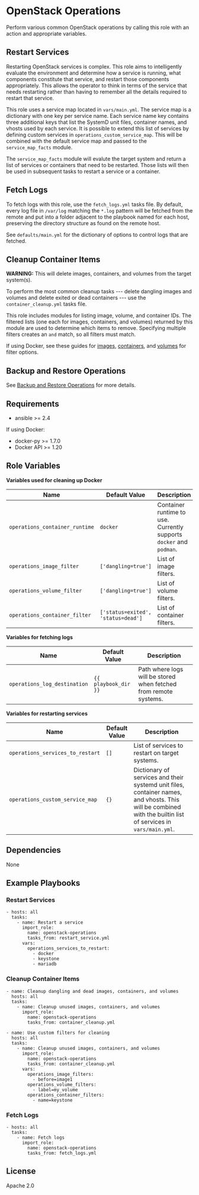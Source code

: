 # OpenStack Operations #


Perform various common OpenStack operations by calling this role with an action and appropriate variables.

## Restart Services ##

Restarting OpenStack services is complex. This role aims to intelligently evaluate the environment and determine how a service is running, what components constitute that service, and restart those components appropriately. This allows the operator to think in terms of the service that needs restarting rather than having to remember all the details required to restart that service.

This role uses a service map located in `vars/main.yml`. The service map is a dictionary with one key per service name. Each service name key contains three additional keys that list the SystemD unit files, container names, and vhosts used by each service. It is possible to extend this list of services by defining custom services in `operations_custom_service_map`. This will be combined with the default service map and passed to the `service_map_facts` module.

The `service_map_facts` module will evalute the target system and return a list of services or containers that need to be restarted. Those lists will then be used in subsequent tasks to restart a service or a container.

## Fetch Logs ##

To fetch logs with this role, use the `fetch_logs.yml` tasks file. By default, every log file in `/var/log` matching the `*.log` pattern will be fetched from the remote and put into a folder adjacent to the playbook named for each host, preserving the directory structure as found on the remote host.

See `defaults/main.yml` for the dictionary of options to control logs that are fetched.

## Cleanup Container Items ##

**WARNING:** This will delete images, containers, and volumes from the target system(s).

To perform the most common cleanup tasks --- delete dangling images and volumes and delete exited or dead containers --- use the `container_cleanup.yml` tasks file.

This role includes modules for listing image, volume, and container IDs. The filtered lists (one each for images, containers, and volumes) returned by this module are used to determine which items to remove. Specifying multiple filters creates an `and` match, so all filters must match.

If using Docker, see these guides for [images](https://docs.docker.com/engine/reference/commandline/images/#filtering), [containers](https://docs.docker.com/engine/reference/commandline/ps/#filtering), and [volumes](https://docs.docker.com/engine/reference/commandline/volume_ls/#filtering) for filter options.

## Backup and Restore Operations ##

See [Backup and Restore Operations](README-backup-ops.md) for more details.

## Requirements ##

  - ansible >= 2.4

If using Docker:

  - docker-py >= 1.7.0
  - Docker API >= 1.20

## Role Variables ##


**Variables used for cleaning up Docker**

| Name              | Default Value       | Description          |
|-------------------|---------------------|----------------------|
| `operations_container_runtime` | `docker` | Container runtime to use. Currently supports `docker` and `podman`. |
| `operations_image_filter` | `['dangling=true']` | List of image filters. |
| `operations_volume_filter` | `['dangling=true']` | List of volume filters. |
| `operations_container_filter` | `['status=exited', 'status=dead']` | List of container filters. |

**Variables for fetching logs**

| Name              | Default Value       | Description          |
|-------------------|---------------------|----------------------|
| `operations_log_destination` | `{{ playbook_dir }}` | Path where logs will be stored when fetched from remote systems. |


**Variables for restarting services**

| Name              | Default Value       | Description          |
|-------------------|---------------------|----------------------|
| `operations_services_to_restart` | `[]` | List of services to restart on target systems. |
| `operations_custom_service_map` | `{}` | Dictionary of services and their systemd unit files, container names, and vhosts. This will be combined with the builtin list of services in `vars/main.yml`. |


## Dependencies ##

None

## Example Playbooks ##


### Restart Services ###

    - hosts: all
      tasks:
        - name: Restart a service
          import_role:
            name: openstack-operations
            tasks_from: restart_service.yml
          vars:
            operations_services_to_restart:
              - docker
              - keystone
              - mariadb


### Cleanup Container Items ###

    - name: Cleanup dangling and dead images, containers, and volumes
      hosts: all
      tasks:
        - name: Cleanup unused images, containers, and volumes
          import_role:
            name: openstack-operations
            tasks_from: container_cleanup.yml

    - name: Use custom filters for cleaning
      hosts: all
      tasks:
        - name: Cleanup unused images, containers, and volumes
          import_role:
            name: openstack-operations
            tasks_from: container_cleanup.yml
          vars:
            operations_image_filters:
              - before=image1
            operations_volume_filters:
              - label=my_volume
            operations_container_filters:
              - name=keystone



### Fetch Logs ###

    - hosts: all
      tasks:
        - name: Fetch logs
          import_role:
            name: openstack-operations
            tasks_from: fetch_logs.yml

License
-------

Apache 2.0
